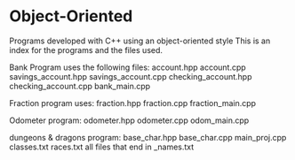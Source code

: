 # Object-Oriented
Programs developed with C++ using an object-oriented style
This is an index for the programs and the files used.

Bank Program uses the following files:
account.hpp
account.cpp
savings_account.hpp
savings_account.cpp
checking_account.hpp
checking_account.cpp
bank_main.cpp

Fraction program uses:
fraction.hpp
fraction.cpp
fraction_main.cpp

Odometer program:
odometer.hpp
odometer.cpp
odom_main.cpp

dungeons & dragons program:
base_char.hpp
base_char.cpp
main_proj.cpp
classes.txt
races.txt
all files that end in _names.txt
